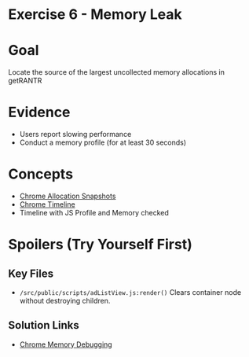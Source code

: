 Exercise 6 - Memory Leak
================

# Goal
Locate the source of the largest uncollected memory allocations in getRANTR


# Evidence
- Users report slowing performance
- Conduct a memory profile (for at least 30 seconds)


# Concepts
- [Chrome Allocation Snapshots](https://developers.google.com/web/tools/chrome-devtools/memory-problems/allocation-profiler)
- [Chrome Timeline](https://developers.google.com/web/tools/chrome-devtools/evaluate-performance/timeline-tool)
- Timeline with JS Profile and Memory checked






# Spoilers (Try Yourself First)

## Key Files

- `/src/public/scripts/adListView.js:render()` Clears container node without destroying children.

## Solution Links

- [Chrome Memory Debugging](https://developers.google.com/web/tools/chrome-devtools/memory-problems/)
